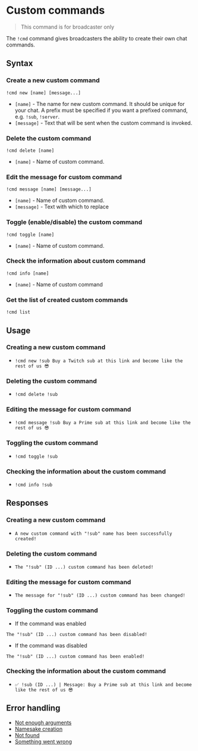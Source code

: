 # Custom commands

> This command is for broadcaster only


The `!cmd` command gives broadcasters the ability to create their own chat commands.

## Syntax

### Create a new custom command

`!cmd new [name] [message...]`

+ `[name]` - The name for new custom command. It should be unique for your chat.
  A prefix must be specified if you want a prefixed command, e.g. `!sub`, `!server`.
+ `[message]` - Text that will be sent when the custom command is invoked.

### Delete the custom command

`!cmd delete [name]`

+ `[name]` - Name of custom command.

### Edit the message for custom command

`!cmd message [name] [message...]`

+ `[name]` - Name of custom command.
+ `[message]` - Text with which to replace

### Toggle (enable/disable) the custom command

`!cmd toggle [name]`

+ `[name]` - Name of custom command.

### Check the information about custom command

`!cmd info [name]`

+ `[name]` - Name of custom command

### Get the list of created custom commands

`!cmd list`

## Usage

### Creating a new custom command

+ `!cmd new !sub Buy a Twitch sub at this link and become like the rest of us 😎`

### Deleting the custom command

+ `!cmd delete !sub`

### Editing the message for custom command

+ `!cmd message !sub Buy a Prime sub at this link and become like the rest of us 😎`

### Toggling the custom command

+ `!cmd toggle !sub`

### Checking the information about the custom command

+ `!cmd info !sub`

## Responses

### Creating a new custom command

+ `A new custom command with "!sub" name has been successfully created!`

### Deleting the custom command

+ `The "!sub" (ID ...) custom command has been deleted!`

### Editing the message for custom command

+ `The message for "!sub" (ID ...) custom command has been changed!`

### Toggling the custom command

+ If the command was enabled

`The "!sub" (ID ...) custom command has been disabled!`

+ If the command was disabled

`The "!sub" (ID ...) custom command has been enabled!`

### Checking the information about the custom command

+ `✅ !sub (ID ...) | Message: Buy a Prime sub at this link and become like the rest of us 😎`

## Error handling

+ [Not enough arguments](/wiki/errors)
+ [Namesake creation](/wiki/errors)
+ [Not found](/wiki/errors)
+ [Something went wrong](/wiki/errors)
